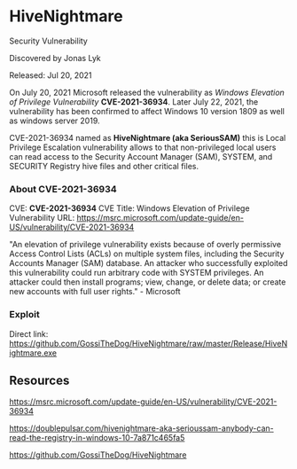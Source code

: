#   HiveNightmare

Security Vulnerability

Discovered by Jonas Lyk

Released: Jul 20, 2021

On July 20, 2021 Microsoft released the vulnerability as _Windows Elevation of Privilege Vulnerability_ __CVE-2021-36934__. Later July 22, 2021, the vulnerability has been confirmed to affect Windows 10 version 1809 as well as windows server 2019.

CVE-2021-36934 named as **HiveNightmare (aka SeriousSAM)** this is Local Privilege Escalation vulnerability allows to that non-privileged local users can read access to the Security Account Manager (SAM), SYSTEM, and SECURITY Registry hive files and other critical files.

### About CVE-2021-36934

CVE: __CVE-2021-36934__
CVE Title: Windows Elevation of Privilege Vulnerability
URL: https://msrc.microsoft.com/update-guide/en-US/vulnerability/CVE-2021-36934

"An elevation of privilege vulnerability exists because of overly permissive Access Control Lists (ACLs) on multiple system files, including the Security Accounts Manager (SAM) database. An attacker who successfully exploited this vulnerability could run arbitrary code with SYSTEM privileges. An attacker could then install programs; view, change, or delete data; or create new accounts with full user rights." - Microsoft

### Exploit

Direct link: https://github.com/GossiTheDog/HiveNightmare/raw/master/Release/HiveNightmare.exe





## Resources

https://msrc.microsoft.com/update-guide/en-US/vulnerability/CVE-2021-36934

https://doublepulsar.com/hivenightmare-aka-serioussam-anybody-can-read-the-registry-in-windows-10-7a871c465fa5

https://github.com/GossiTheDog/HiveNightmare
